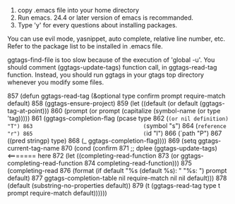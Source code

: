 1. copy .emacs file into your home directory
2. Run emacs.
   24.4 or later version of emacs is recommanded.
3. Type 'y' for every questions about installing packages.

You can use evil mode, yasnippet, auto complete, relative line number, etc.
Refer to the package list to be installed in .emacs file.

ggtags-find-file is too slow because of the execution of 'global -u'.
You should comment (ggtags-update-tags) function call, in ggtags-read-tag function.
Instead, you should run ggtags in your gtags top directory whenever you modify some files.

 857 (defun ggtags-read-tag (&optional type confirm prompt require-match default)
 858   (ggtags-ensure-project)
 859   (let ((default (or default (ggtags-tag-at-point)))
 860         (prompt (or prompt (capitalize (symbol-name (or type 'tag)))))
 861         (ggtags-completion-flag (pcase type
 862                                   (`(or nil definition) "T")
 863                                   (`symbol "s")
 864                                   (`reference "r")
 865                                   (`id "I")
 866                                   (`path "P")
 867                                   ((pred stringp) type)
 868                                   (_ ggtags-completion-flag))))
 869     (setq ggtags-current-tag-name
 870           (cond (confirm
 871                  ;; dplee (ggtags-update-tags)   <======= here
 872                  (let ((completing-read-function
 873                         (or ggtags-completing-read-function
 874                             completing-read-function)))
 875                    (completing-read
 876                     (format (if default "%s (default %s): " "%s: ") prompt default)
 877                     ggtags-completion-table nil require-match nil nil default)))
 878                 (default (substring-no-properties default))
 879                 (t (ggtags-read-tag type t prompt require-match default))))))

